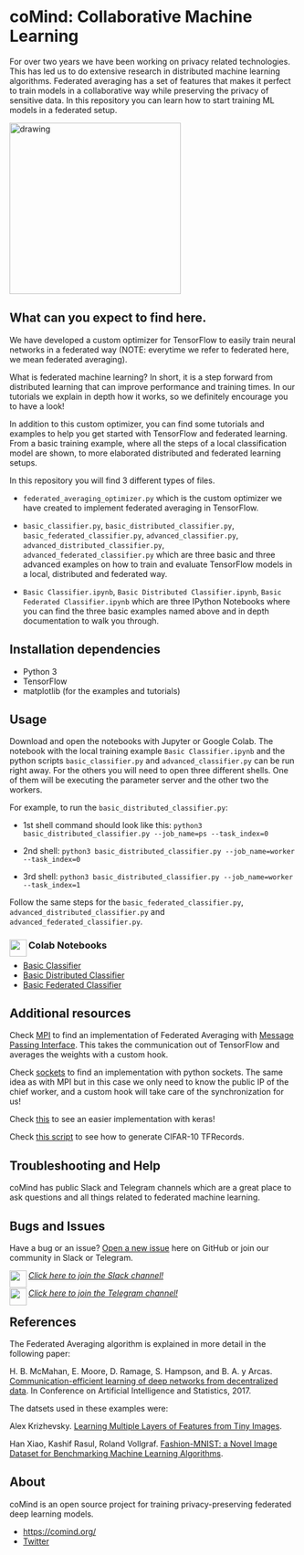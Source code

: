 # coMind: Collaborative Machine Learning

For over two years we have been working on privacy related technologies. This has led us to do extensive research in distributed machine learning algorithms. Federated averaging has a set of features that makes it perfect to train models in a collaborative way while preserving the privacy of sensitive data. In this repository you can learn how to start training ML models in a federated setup.

<img src="https://raw.githubusercontent.com/coMindOrg/federated-averaging-tutorials/master/images/comindorg_logo.png" alt="drawing" width="300"/>

## What can you expect to find here.

We have developed a custom optimizer for TensorFlow to easily train neural networks in a federated way (NOTE: everytime we refer to federated here, we mean federated averaging).

What is federated machine learning? In short, it is a step forward from distributed learning that can improve performance and training times. In our tutorials we explain in depth how it works, so we definitely encourage you to have a look!

In addition to this custom optimizer, you can find some tutorials and examples to help you get started with TensorFlow and federated learning. From a basic training example, where all the steps of a local classification model are shown, to more elaborated distributed and federated learning setups.

In this repository you will find 3 different types of files.

- `federated_averaging_optimizer.py` which is the custom optimizer we have created to implement federated averaging in TensorFlow.

- `basic_classifier.py`, `basic_distributed_classifier.py`, `basic_federated_classifier.py`, `advanced_classifier.py`, `advanced_distributed_classifier.py`, `advanced_federated_classifier.py` which are three basic and three advanced examples on how to train and evaluate TensorFlow models in a local, distributed and federated way.

- `Basic Classifier.ipynb`, `Basic Distributed Classifier.ipynb`, `Basic Federated Classifier.ipynb` which are three IPython Notebooks where you can find the three basic examples named above and in depth documentation to walk you through.

## Installation dependencies

- Python 3
- TensorFlow
- matplotlib (for the examples and tutorials)

## Usage

Download and open the notebooks with Jupyter or Google Colab. The notebook with the local training example `Basic Classifier.ipynb` and the python scripts `basic_classifier.py` and `advanced_classifier.py` can be run right away. For the others you will need to open three different shells. One of them will be executing the parameter server and the other two the workers.

For example, to run the `basic_distributed_classifier.py`:

* 1st shell command should look like this: `python3 basic_distributed_classifier.py --job_name=ps --task_index=0`

* 2nd shell: `python3 basic_distributed_classifier.py --job_name=worker --task_index=0`

* 3rd shell: `python3 basic_distributed_classifier.py --job_name=worker --task_index=1`

Follow the same steps for the `basic_federated_classifier.py`, `advanced_distributed_classifier.py` and `advanced_federated_classifier.py`.

### Colab Notebooks <img height="30px" src="https://raw.githubusercontent.com/coMindOrg/federated-averaging-tutorials/master/images/colab_logo.png" align="left"> 

* [Basic Classifier](https://colab.research.google.com/drive/1hJ6UhELZ9sK3eX2_c-MamjxNt4gzgCis)
* [Basic Distributed Classifier](https://colab.research.google.com/drive/1ZsSOD_J9aFRL4xACVUw0lau0Bc9IPD-C)
* [Basic Federated Classifier](https://colab.research.google.com/drive/1zMNAJlqnNSziKYECTWhPyj4HSzg1g8sx)

## Additional resources

Check [MPI](https://github.com/coMindOrg/federated-averaging-tutorials/tree/master/federated-MPI) to find an implementation of Federated Averaging with [Message Passing Interface](https://www.mpich.org/). This takes the communication out of TensorFlow and averages the weights with a custom hook. 

Check [sockets](https://github.com/coMindOrg/federated-averaging-tutorials/tree/master/federated-sockets) to find an implementation with python sockets. The same idea as with MPI but in this case we only need to know the public IP of the chief worker, and a custom hook will take care of the synchronization for us!

Check [this](https://github.com/coMindOrg/federated-averaging-tutorials/tree/master/federated-keras) to see an easier implementation with keras!

Check [this script](https://github.com/tensorflow/models/blob/master/tutorials/image/cifar10_estimator/generate_cifar10_tfrecords.py) to see how to generate CIFAR-10 TFRecords.

## Troubleshooting and Help

coMind has public Slack and Telegram channels which are a great place to ask questions and all things related to federated machine learning.

## Bugs and Issues

Have a bug or an issue? [Open a new issue](https://github.com/coMindOrg/federated-averaging-tutorials/issues) here on GitHub or join our community in Slack or Telegram.

*[Click here to join the Slack channel!](https://comindorg.slack.com/join/shared_invite/enQtNDMxMzc0NDA5OTEwLWIyZTg5MTg1MTM4NjhiNDM4YTU1OTI1NTgwY2NkNzZjYWY1NmI0ZjIyNWJiMTNkZmRhZDg2Nzc3YTYyNGQzM2I)* <img height="30px" src="https://raw.githubusercontent.com/coMindOrg/federated-averaging-tutorials/master/images/slack_logo.jpg" align="left"> 

*[Click here to join the Telegram channel!](https://t.me/comind)* <img height="30px" src="https://raw.githubusercontent.com/coMindOrg/federated-averaging-tutorials/master/images/telegram_logo.jpg" align="left">

## References

The Federated Averaging algorithm is explained in more detail in the following paper:

H. B. McMahan, E. Moore, D. Ramage, S. Hampson, and B. A. y Arcas. [Communication-efficient learning of deep networks from decentralized data](https://arxiv.org/pdf/1602.05629.pdf). In Conference on Artificial Intelligence and Statistics, 2017.

The datsets used in these examples were:

Alex Krizhevsky. [Learning Multiple Layers of Features from Tiny Images](https://www.cs.toronto.edu/~kriz/learning-features-2009-TR.pdf).

Han Xiao, Kashif Rasul, Roland Vollgraf. [Fashion-MNIST: a Novel Image Dataset for Benchmarking Machine Learning Algorithms](https://arxiv.org/abs/1708.07747).

## About

coMind is an open source project for training privacy-preserving federated deep learning models. 

* https://comind.org/
* [Twitter](https://twitter.com/coMindOrg)
